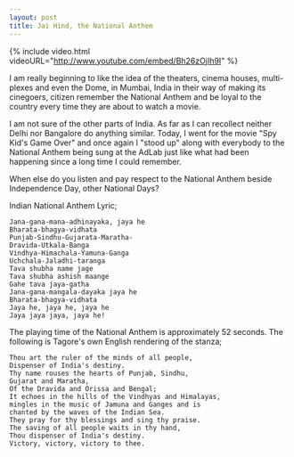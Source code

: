 ```yaml
---
layout: post
title: Jai Hind, the National Anthem
---
```


{% include video.html videoURL="http://www.youtube.com/embed/Bh26zOjIh9I" %}

I am really beginning to like the idea of the theaters, cinema houses, multi-plexes and even the Dome, in Mumbai, India in their way of making its cinegoers, citizen remember the National Anthem and be loyal to the country every time they are about to watch a movie.

I am not sure of the other parts of India. As far as I can recollect neither Delhi nor Bangalore do anything similar. Today, I went for the movie "Spy Kid's Game Over" and once again I "stood up" along with everybody to the National Anthem being sung at the AdLab just like what had been happening since a long time I could remember.

When else do you listen and pay respect to the National Anthem beside Independence Day, other National Days?

Indian National Anthem Lyric;

```
Jana-gana-mana-adhinayaka, jaya he
Bharata-bhagya-vidhata
Punjab-Sindhu-Gujarata-Maratha-
Dravida-Utkala-Banga
Vindhya-Himachala-Yamuna-Ganga
Uchchala-Jaladhi-taranga
Tava shubha name jage
Tava shubha ashish maange
Gahe tava jaya-gatha
Jana-gana-mangala-dayaka jaya he
Bharata-bhagya-vidhata
Jaya he, jaya he, jaya he
Jaya jaya jaya, jaya he!
```

The playing time of the National Anthem is approximately 52 seconds. The following is Tagore's own English rendering of the stanza;

```
Thou art the ruler of the minds of all people,
Dispenser of India's destiny.
Thy name rouses the hearts of Punjab, Sindhu,
Gujarat and Maratha,
Of the Dravida and Orissa and Bengal;
It echoes in the hills of the Vindhyas and Himalayas,
mingles in the music of Jamuna and Ganges and is
chanted by the waves of the Indian Sea.
They pray for thy blessings and sing thy praise.
The saving of all people waits in thy hand,
Thou dispenser of India's destiny.
Victory, victory, victory to thee.
```